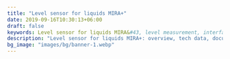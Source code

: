 ```yaml
---
title: "Level sensor for liquids MIRA+"
date: 2019-09-16T10:30:13+06:00
draft: false
keywords: Level sensor for liquids MIRA&#43, level measurement, interface level, level gauging
description: "Level sensor for liquids MIRA+: overview, tech data, documentation, order info"
bg_image: "images/bg/banner-1.webp"
---
```


